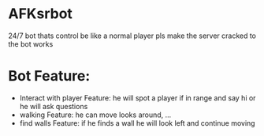 # AFKsrbot
24/7 bot thats control be like a normal player 
pls make the server cracked to the bot works
# Bot Feature:
- Interact with player Feature: he will spot a player if in range and say hi or he will ask questions
- walking Feature: he can move looks around, ...
- find walls Feature: if he finds a wall he will look left and continue moving
